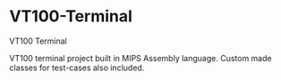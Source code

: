# VT100-Terminal
VT100 Terminal

VT100 terminal project built in MIPS Assembly language. Custom made classes for test-cases also included.

